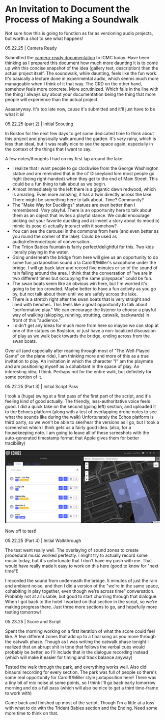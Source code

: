 # An Invitation to Document the Process of Making a Soundwalk

Not sure how this is going to function as far as versioning audio projects, but worth a shot to see what happens!

05.22.25 | Camera Ready

Submitted the [camera-ready documentation](../CRD.md) to ICMC today. Have been thinking as I prepared this document how much more daunting it is to come up with this concise snapshot of the idea (gallery text, description) than the actual project itself. The soundwalk, while daunting, feels like the fun work. It's basically a lecture done in experimental audio, which seems much more manageable when I think of it that way. The CRD on the other hand, somehow feels more concrete. More scrutinized. Which falls in the line with the thing I always say about your documentation being the thing that more people will experience than the actual project.

Aaaaanyway. It's too late now, cause it's submitted and it'll just have to be what it is!

05.22.25 (part 2) | Initial Scouting

In Boston for the next few days to get some dedicated time to think about this project and physically walk around the garden. It's _very_ rainy, which is less than ideal, but it was really nice to see the space again, especially in the context of the things that I want to say.

A few notes/thoughts I had on my first lap around the lake:

* I realize that I want people to go clockwise from the George Washington statue and am reminded that in the ol' Disneyland lore most people go right (being right-handed) when they get to the end of Main Street. This could be a fun thing to talk about as we begin.
* Almost immediately to the left there is a gigantic dawn redwood, which is amazing. Even more amazing, it has a twin directly across the lake. There might be something here to talk about. Time? Community? 
* The "Make Way for Ducklings" statues are even better than I remembered. _Very_ playful. There is an opportunity here to talk about them as an object that invites a playful stance. We could encourage picking out your favorite duckling and a) invent a story about its mood b) mimic its pose c) actually interact with it somehow?
* You can see the carousel in the commons from here (and even better as you round the corner of the lake). Could be used as audio/reference/topic of conversation.
* The Triton Babies fountain is fairly perfect/delightful for this. Two kids literally playing in the water. 
* Going underneath the bridge from here will give us an opportunity to do some fun juxtaposition sound a la Cardiff/Miller's saxophone under the bridge. I will go back later and record five minutes or so of the sound of rain falling around the area. I think that the conversation of "we are in two different times but occupying the same playspace" could be fun.
* The swan boats seem like an obvious win here, but I'm worried it's going to be too crowded. Maybe better to have a fun activity as you go by, but not talk about them until we are safely across the lake.
* There is a stretch right after the swan boats that is very straight and lined with benches. This feels like a great opportunity to talk about "performative play." We can encourage the listener to choose a playful way of walking (skipping, running, strutting, catwalk, backwards) in front of this "audience."
* I didn't get any ideas for much more from here so maybe we can stop at one of the statues on Boylston, or just have a non-localized discussion of play as we walk back towards the bridge, ending across from the swan boats.

Over all (and especially after reading through most of "The Well-Played Game" on the plane ride), I am thinking more and more of this as a true invitation to play. An invitation in which the character "I" am the playmate and am positioning myself as a cohabitant in the space of play. An interesting idea, I think. Perhaps not for the entire walk, but definitely for some portion of it.

05.22.25 (Part 3) | Initial Script Pass

I took a (huge) swing at a first pass of the first part of the script, and it's feeling kind of good actually. The friendly, less-authoritative voice feels good. I did a quick take on the second (going left) section, and uploaded it to the Echoes platform (along with a test of overlapping drone notes to see what the sounds like during the walk) Unfortunately the Echos platform is third party, so we won't be able to see/hear the versions as I go, but I took a screenshot which I think gets us a fairly good idea. (also, for a housekeeping note. I am going to leave all of these screeshots with the auto-generated timestamp format that Apple gives them for better tracibility)

![Echos - Iteration 1](../Media/Screenshot%202025-05-22%20at%2018.30.30.png)

Now off to test!

05.22.25 (Part 4) | Initial Walkthrough

The test went really well. The overlaying of sound zones to create procedural music worked perfectly. I might try to actually record some music today, but it's unfortunate that I don't have my push with me. That would have really made it easy to work on this here (good to know for "next time"!)

I recorded the sound from underneath the bridge. 5 minutes of just the rain and ambient noise, and then I did a version of the "we're in the same space, cohabiting in play together, even though we're across time" conversation. Probably not at all usable, but good to start churning through that dialogue. When I got back to the hotel I worked on that section in the script, so we're making progress there. Just three more sections to go, and hopefully more testing tomorrow! 

05.23.25 | Score and Script

Spent the morning working on a first iteration of what the score could feel like. A few different zones that add up to a final song as you move through the catwalk phase. Though as I was writing the catwalk phase tonight I realized that an abrupt shit in tone that follows the verbal cues would probably be better, so I'll include that in the dialogue recording instead (which will make it easier for timing and track balance anyway)

Tested the walk through the park, and everything works well. Also did binaural recording for every section. The park was full of people so there's some real opportunity for Cardiff/Miller style juxtaposition here! There was a tiny bit of mic noise at some points, so I think I'll go back early tomorrow morning and do a full pass (which will also be nice to get a third time-frame to work with)

Came back and finished up most of the script. Though I'm a little at a loss with what to do with the Trident Babies section and the Ending. Need some more time to think on that.